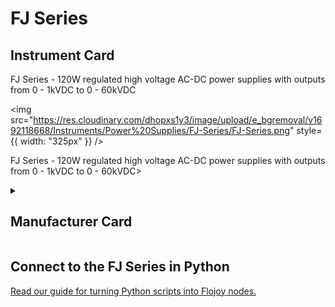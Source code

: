 
# FJ Series

## Instrument Card

<div className="flex">

<div>

FJ Series - 120W regulated high voltage AC-DC power supplies with outputs from 0 - 1kVDC to 0 - 60kVDC

</div>

<img src="https://res.cloudinary.com/dhopxs1y3/image/upload/e_bgremoval/v1692118668/Instruments/Power%20Supplies/FJ-Series/FJ-Series.png" style={{ width: "325px" }} />

</div>

FJ Series - 120W regulated high voltage AC-DC power supplies with outputs from 0 - 1kVDC to 0 - 60kVDC>

<details>
<summary><h2>Manufacturer Card</h2></summary>

<img src="https://res.cloudinary.com/dhopxs1y3/image/upload/e_bgremoval/v1692125998/Instruments/Vendor%20Logos/Glassman.png" style={{ width: "100%", height: "150px",objectFit: "cover" }} />

Looking for the leading manufacturer of AC-DC **power** supplies, DC-DC converters, high voltage, RF & custom **power** products? Discover our extensive range. <a href="https://www.xppower.com">Website</a>.

<ul>
  <li>Headquarters: Singapore</li>
  <li>Yearly Revenue (millions, USD): 295.0</li>
</ul>
</details>

## Connect to the FJ Series in Python

[Read our guide for turning Python scripts into Flojoy nodes.](https://docs.flojoy.ai/custom-nodes/creating-custom-node/)


